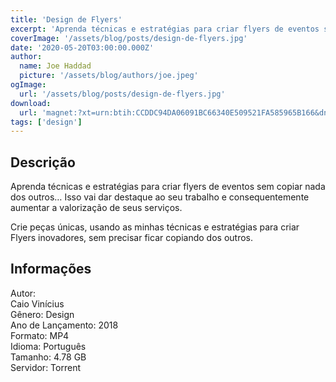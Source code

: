 ```yaml
---
title: 'Design de Flyers'
excerpt: 'Aprenda técnicas e estratégias para criar flyers de eventos sem copiar nada dos outros… Isso vai dar destaque ao seu trabalho e consequentemente aumentar a valorização de seus serviços.  Crie peças únicas, usando as minhas técnicas e estratégias para criar Flyers inovadores, sem preci'
coverImage: '/assets/blog/posts/design-de-flyers.jpg'
date: '2020-05-20T03:00:00.000Z'
author:
  name: Joe Haddad
  picture: '/assets/blog/authors/joe.jpeg'
ogImage:
  url: '/assets/blog/posts/design-de-flyers.jpg'
download:
  url: 'magnet:?xt=urn:btih:CCDDC94DA06091BC66340E509521FA585965B166&dn=Design%20para%20Flyers%20com%20Photoshop%20-%20Caio%20Vinicius&tr=udp%3a%2f%2ftracker.openbittorrent.com%3a1337%2fannounce&tr=udp%3a%2f%2ftracker.opentrackr.org%3a1337%2fannounce'
tags: ['design']
---
```

<h2>Descrição</h2>
<p></p><p>Aprenda técnicas e estratégias para criar flyers de eventos sem copiar nada dos outros… Isso vai dar destaque ao seu trabalho e consequentemente aumentar a valorização de seus serviços.</p><p>Crie peças únicas, usando as minhas técnicas e estratégias para criar Flyers inovadores, sem precisar ficar copiando dos outros.</p><h2>Informações</h2><p>Autor: <br/>Caio Vinícius<br/>Gênero: Design<br/>Ano de Lançamento: 2018<br/>Formato: MP4<br/>Idioma: Português<br/>Tamanho: 4.78 GB<br/>Servidor: Torrent</p>